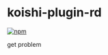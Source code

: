 # koishi-plugin-rd

[![npm](https://img.shields.io/npm/v/koishi-plugin-rd?style=flat-square)](https://www.npmjs.com/package/koishi-plugin-rd)

get problem
